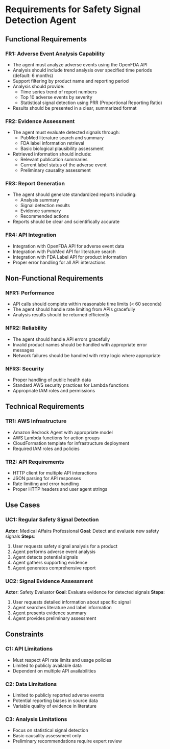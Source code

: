 # Requirements for Safety Signal Detection Agent

## Functional Requirements

### FR1: Adverse Event Analysis Capability

- The agent must analyze adverse events using the OpenFDA API
- Analysis should include trend analysis over specified time periods (default: 6 months)
- Support filtering by product name and reporting period
- Analysis should provide:
  - Time series trend of report numbers
  - Top 10 adverse events by severity
  - Statistical signal detection using PRR (Proportional Reporting Ratio)
- Results should be presented in a clear, summarized format

### FR2: Evidence Assessment

- The agent must evaluate detected signals through:
  - PubMed literature search and summary
  - FDA label information retrieval
  - Basic biological plausibility assessment
- Retrieved information should include:
  - Relevant publication summaries
  - Current label status of the adverse event
  - Preliminary causality assessment

### FR3: Report Generation

- The agent should generate standardized reports including:
  - Analysis summary
  - Signal detection results
  - Evidence summary
  - Recommended actions
- Reports should be clear and scientifically accurate

### FR4: API Integration

- Integration with OpenFDA API for adverse event data
- Integration with PubMed API for literature search
- Integration with FDA Label API for product information
- Proper error handling for all API interactions

## Non-Functional Requirements

### NFR1: Performance

- API calls should complete within reasonable time limits (< 60 seconds)
- The agent should handle rate limiting from APIs gracefully
- Analysis results should be returned efficiently

### NFR2: Reliability

- The agent should handle API errors gracefully
- Invalid product names should be handled with appropriate error messages
- Network failures should be handled with retry logic where appropriate

### NFR3: Security

- Proper handling of public health data
- Standard AWS security practices for Lambda functions
- Appropriate IAM roles and permissions

## Technical Requirements

### TR1: AWS Infrastructure

- Amazon Bedrock Agent with appropriate model
- AWS Lambda functions for action groups
- CloudFormation template for infrastructure deployment
- Required IAM roles and policies

### TR2: API Requirements

- HTTP client for multiple API interactions
- JSON parsing for API responses
- Rate limiting and error handling
- Proper HTTP headers and user agent strings

## Use Cases

### UC1: Regular Safety Signal Detection

**Actor**: Medical Affairs Professional
**Goal**: Detect and evaluate new safety signals
**Steps**:

1. User requests safety signal analysis for a product
2. Agent performs adverse event analysis
3. Agent detects potential signals
4. Agent gathers supporting evidence
5. Agent generates comprehensive report

### UC2: Signal Evidence Assessment

**Actor**: Safety Evaluator
**Goal**: Evaluate evidence for detected signals
**Steps**:

1. User requests detailed information about specific signal
2. Agent searches literature and label information
3. Agent presents evidence summary
4. Agent provides preliminary assessment

## Constraints

### C1: API Limitations

- Must respect API rate limits and usage policies
- Limited to publicly available data
- Dependent on multiple API availabilities

### C2: Data Limitations

- Limited to publicly reported adverse events
- Potential reporting biases in source data
- Variable quality of evidence in literature

### C3: Analysis Limitations

- Focus on statistical signal detection
- Basic causality assessment only
- Preliminary recommendations require expert review
